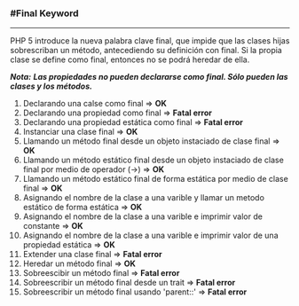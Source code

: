 ### \#Final Keyword

---

PHP 5 introduce la nueva palabra clave final, que impide que las clases hijas sobrescriban un método,
antecediendo su definición con final. Si la propia clase se define como final, entonces no se podrá heredar de ella.

**_Nota:_**
**_Las propiedades no pueden declararse como final. Sólo pueden las clases y los métodos._**

1. Declarando una calse como final => **OK**
2. Declarando una propiedad como final => **Fatal error**
3. Declarando una propiedad estática como final => **Fatal error**
4. Instanciar una clase final => **OK**
5. Llamando un método final desde un objeto instaciado de clase final => **OK**
6. Llamando un método estático final desde un objeto instaciado de clase final por medio de operador (->) => **OK**
7. Llamando un método estático final de forma estática por medio de clase final => **OK**
8. Asignando el nombre de la clase a una varible y llamar un metodo estático de forma estática => **OK**
9. Asignando el nombre de la clase a una varible e imprimir valor de constante => **OK**
10. Asignando el nombre de la clase a una varible e imprimir valor de una propiedad estática => **OK**
11. Extender una clase final => **Fatal error**
12. Heredar un método final => **OK**
13. Sobreescibir un método final => **Fatal error**
14. Sobreescribir un método final desde un trait => **Fatal error**
15. Sobreescribir un método final usando 'parent::' => **Fatal error**
